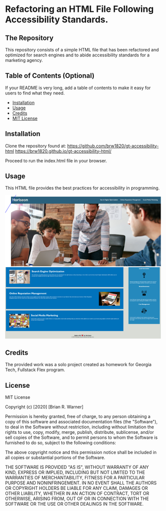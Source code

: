 # Refactoring an HTML File Following Accessibility Standards.

## The Repository

This repository consists of a simple HTML file that has been refactored and optimized for search engines and to abide accessibility standards  for a marketing agency. 


## Table of Contents (Optional)

If your README is very long, add a table of contents to make it easy for users to find what they need.

* [Installation](#installation)
* [Usage](#usage)
* [Credits](#credits)
* [MIT License](#mit_license)


## Installation

Clone the repository found at:
https://github.com/brw1820/gt-accessibility-html
https://brw1820.github.io/gt-accessibility-html/

Proceed to run the index.html file in your browser.


## Usage 

This HTML file provides the best practices for accessibility in programming.

![Test Application](./Horiseon1.png)
![Test Application](./Horiseon2.png)

## Credits

The provided work was a solo project created as homework for Georgia Tech, Fullstack Flex program.


## License

MIT License

Copyright (c) [2020] [Brian R. Warner]

Permission is hereby granted, free of charge, to any person obtaining a copy
of this software and associated documentation files (the "Software"), to deal
in the Software without restriction, including without limitation the rights
to use, copy, modify, merge, publish, distribute, sublicense, and/or sell
copies of the Software, and to permit persons to whom the Software is
furnished to do so, subject to the following conditions:

The above copyright notice and this permission notice shall be included in all
copies or substantial portions of the Software.

THE SOFTWARE IS PROVIDED "AS IS", WITHOUT WARRANTY OF ANY KIND, EXPRESS OR
IMPLIED, INCLUDING BUT NOT LIMITED TO THE WARRANTIES OF MERCHANTABILITY,
FITNESS FOR A PARTICULAR PURPOSE AND NONINFRINGEMENT. IN NO EVENT SHALL THE
AUTHORS OR COPYRIGHT HOLDERS BE LIABLE FOR ANY CLAIM, DAMAGES OR OTHER
LIABILITY, WHETHER IN AN ACTION OF CONTRACT, TORT OR OTHERWISE, ARISING FROM,
OUT OF OR IN CONNECTION WITH THE SOFTWARE OR THE USE OR OTHER DEALINGS IN THE
SOFTWARE.



